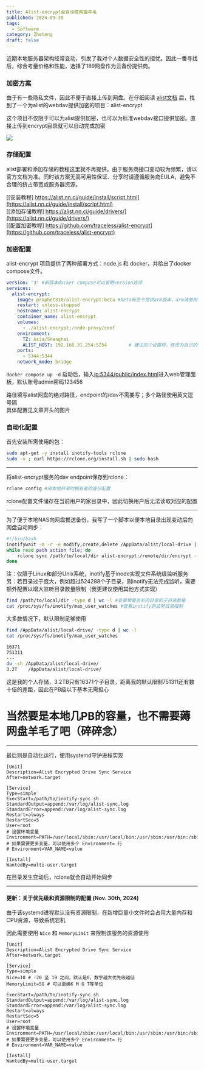 ```yaml
---
title: Alist-encrypt全自动薅网盘羊毛
published: 2024-09-30
tags:
  - Software
category: Zheteng
draft: false
---
```


近期本地服务器架构经常变动，引发了我对个人数据安全性的担忧。因此一番寻找后，综合考量价格和性能，选择了189网盘作为云备份提供商。

### 加密方案

由于有一些隐私文件，因此不便于直接上传到网盘。在仔细阅读 [alist文档](https://alist.nn.ci/) 后，找到了一个为alist的webdav提供加密的项目：alist-encrypt

这个项目不仅限于可以为alist提供加密，也可以为标准webdav接口提供加密。直接上传到encrypt目录就可以自动完成加密

![](https://assets.blog.edge.sunnypai.top/Alist-encrypt全自动薅网盘羊毛01.png)

### 存储配置

alist部署和添加存储的教程这里就不再提供。由于服务商接口变动较为频繁，请以官方文档为准。同时该方案无高可用性保证、分享时请遵循服务商EULA，避免不合理的挤占带宽或服务器资源。

[[安装教程] https://alist.nn.ci/guide/install/script.html](https://alist.nn.ci/guide/install/script.html)  
[[添加存储教程] https://alist.nn.ci/guide/drivers/](https://alist.nn.ci/guide/drivers/)  
[[配置加密教程] https://github.com/traceless/alist-encrypt](https://github.com/traceless/alist-encrypt)

### 加密配置

alist-encrypt 项目提供了两种部署方式：node.js 和 docker，并给出了docker compose文件。

```yaml
version: '3' #新版本docker compose可以省略version选项
services:
  alist-encrypt:
    image: prophet310/alist-encrypt:beta #beta标签不提供arm版本，arm请使用:beta-1.1
    restart: unless-stopped
    hostname: alist-encrypt
    container_name: alist-encrypt
    volumes:
      - ./alist-encrypt:/node-proxy/conf
    environment:
      TZ: Asia/Shanghai
      ALIST_HOST: 192.168.31.254:5254        # 建议加个设置项，修改为自己的ip和端口
    ports:
      - 5344:5344
    network_mode: bridge
```

`docker compose up -d` 启动后，输入<ip:5344/public/index.html>进入web管理面板，默认账号admin密码123456

路径填写alist网盘的绝对路径，endpoint的/dav不需要写；多个路径使用英文逗号隔  
具体配置见文章开头的图片

### 自动化配置

首先安装所需使用的包：

```bash
sudo apt-get -y install inotify-tools rclone
sudo -v ; curl https://rclone.org/install.sh | sudo bash
```

---

将alist-encrypt服务的dav endpoint保存到rclone：

```bash
rclone config #用本地目录的拥有者的身份配置
```

rclone配置文件储存在当前用户的家目录中，因此切换用户后无法读取对应的配置

---

为了便于本地NAS向网盘推送备份，我写了一个脚本以便本地目录出现变动后向网盘自动同步：

```bash
#!/bin/bash
inotifywait -m -r -e modify,create,delete /AppData/alist/local-drive |
while read path action file; do
    rclone sync /path/to/local/dir alist-encrypt:/remote/dir/encrypt --verbose --progress --delete-excluded
done
```

注：仅限于Linux和部分Unix系统，inotify基于inode实现文件系统级监听服务  
另：若目录过于庞大，例如超过524288个子目录，则inotify无法完成监听，需要额外配置以增大监听目录数量限制（我更建议使用其他方式实现）

```bash
find /path/to/local/dir -type d | wc -l #查看需要监听的目录的子目录数量
cat /proc/sys/fs/inotify/max_user_watches #查看inotify的监听目录限制
```

大多数情况下，默认限制足够使用

```bash
find /AppData/alist/local-drive/ -type d | wc -l
cat /proc/sys/fs/inotify/max_user_watches

16371
751311
---
du -sh /AppData/alist/local-drive/
3.2T    /AppData/alist/local-drive/
```

这是我的个人存储，3.2TB只有16371个子目录，距离我的默认限制751311还有数十倍的差距，因此在PB级以下基本无需担心

# 当然要是本地几PB的容量，也不需要薅网盘羊毛了吧（碎碎念）

---

最后则是自动化运行，使用systemd守护进程实现

```
[Unit]
Description=Alist Encrypted Drive Sync Service
After=network.target

[Service]
Type=simple
ExecStart=/path/to/inotify-sync.sh
StandardOutput=append:/var/log/alist-sync.log
StandardError=append:/var/log/alist-sync.log
Restart=always
RestartSec=5
User=root
# 设置环境变量
Environment=PATH=/usr/local/sbin:/usr/local/bin:/usr/sbin:/usr/bin:/sbin:/bin
# 如果需要更多变量，可以使用多个 Environment= 行
# Environment=VAR_NAME=value

[Install]
WantedBy=multi-user.target
```

在目录发生变动后，rclone就会自动开始同步

---

#### 更新：关于优先级和资源限制的配置 (Nov. 30th, 2024)

由于该systemd进程默认没有资源限制，在新增巨量小文件时会占用大量内存和CPU资源，导致系统宕机

因此需要使用 `Nice` 和 `MemoryLimit` 来限制该服务的资源使用

```
[Unit]
Description=Alist Encrypted Drive Sync Service
After=network.target

[Service]
Type=simple
Nice=10 # -20 至 19 之间，默认是0，数字越大优先级越低
MemoryLimit=5G # 可以更换K M G T等单位

ExecStart=/path/to/inotify-sync.sh
StandardOutput=append:/var/log/alist-sync.log
StandardError=append:/var/log/alist-sync.log
Restart=always
RestartSec=5
User=root
# 设置环境变量
Environment=PATH=/usr/local/sbin:/usr/local/bin:/usr/sbin:/usr/bin:/sbin:/bin
# 如果需要更多变量，可以使用多个 Environment= 行
# Environment=VAR_NAME=value

[Install]
WantedBy=multi-user.target
```